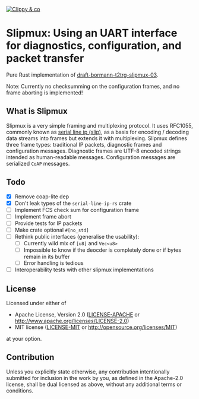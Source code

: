 [![Clippy & co](https://github.com/Teufelchen1/slipmux/actions/workflows/rust.yml/badge.svg)](https://github.com/Teufelchen1/slipmux/actions/workflows/rust.yml)
# Slipmux: Using an UART interface for diagnostics, configuration, and packet transfer

Pure Rust implementation of [draft-bormann-t2trg-slipmux-03](https://datatracker.ietf.org/doc/html/draft-bormann-t2trg-slipmux-03).

Note: Currently no checksumming on the configuration frames, and no frame aborting is implemented!

## What is Slipmux

Slipmux is a very simple framing and multiplexing protocol. It uses RFC1055,
commonly known as [serial line ip (slip)](https://datatracker.ietf.org/doc/html/rfc1055),
as a basis for encoding / decoding data streams into frames but extends it with
multiplexing. Slipmux defines three frame types: traditional IP packets,
diagnostic frames and configuration messages.
Diagnostic frames are UTF-8 encoded strings intended as human-readable messages.
Configuration messages are serialized `CoAP` messages.

## Todo

- [x] Remove coap-lite dep
- [x] Don't leak types of the `serial-line-ip-rs` crate
- [ ] Implement FCS check sum for configuration frame
- [ ] Implement frame abort
- [ ] Provide tests for IP packets
- [ ] Make crate optional `#[no_std]`
- [ ] Rethink public interfaces (generalise the usability):
	- [ ] Currently wild mix of `[u8]` and `Vec<u8>`
	- [ ] Impossible to know if the deocder is completely done or if bytes remain in its buffer
	- [ ] Error handling is tedious
- [ ] Interoperability tests with other slipmux implementations

## License

Licensed under either of

 * Apache License, Version 2.0
   ([LICENSE-APACHE](LICENSE-APACHE) or http://www.apache.org/licenses/LICENSE-2.0)
 * MIT license
   ([LICENSE-MIT](LICENSE-MIT) or http://opensource.org/licenses/MIT)

at your option.

## Contribution

Unless you explicitly state otherwise, any contribution intentionally submitted
for inclusion in the work by you, as defined in the Apache-2.0 license, shall be
dual licensed as above, without any additional terms or conditions.
